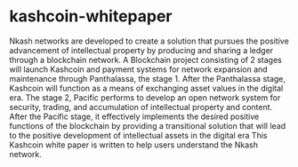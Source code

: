 # kashcoin-whitepaper
Nkash networks are developed to create a solution that pursues the positive advancement of intellectual property by producing 
and sharing a ledger through a blockchain network. 
A Blockchain project consisting of 2 stages will launch Kashcoin and payment systems for network expansion and maintenance through Panthalassa, 
the stage 1. After the Panthalassa stage, Kashcoin will function as a means of exchanging asset values in the digital era. 
The stage 2, Pacific performs to develop an open network system for security, trading, and accumulation of intellectual property 
and content. 
After the Pacific stage, it effectively implements the desired positive functions of the blockchain by providing 
a transitional solution that will lead to the positive development of intellectual assets in the digital era
This Kashcoin white paper is written to help users understand the Nkash network.

